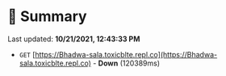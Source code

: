 # 📖 Summary
Last updated: **10/21/2021, 12:43:33 PM**

- `GET` [https://Bhadwa-sala.toxicblte.repl.co](https://Bhadwa-sala.toxicblte.repl.co) - **Down** (120389ms)
